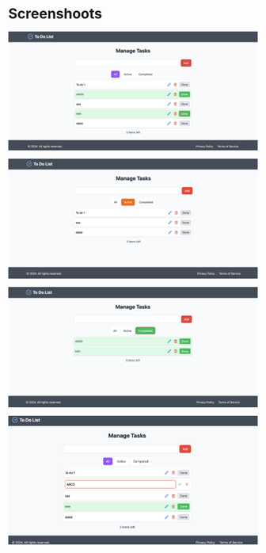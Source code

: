 # Screenshoots
![alt text](screenshots/all.png)

![alt text](screenshots/active.png)

![alt text](screenshots/completed.png)

![alt text](screenshots/edit.png)